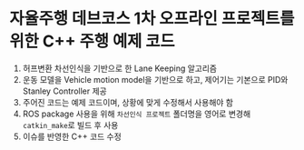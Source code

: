 # 자율주행 데브코스 1차 오프라인 프로젝트를 위한 C++ 주행 예제 코드  
1. 허프변환 차선인식을 기반으로 한 Lane Keeping 알고리즘
2. 운동 모델을 Vehicle motion model을 기반으로 하고, 제어기는 기본으로 PID와 Stanley Controller 제공 
3. 주어진 코드는 예제 코드이며, 상황에 맞게 수정해서 사용해야 함
4. ROS package 사용을 위해 `차선인식 프로젝트` 폴더명을 영어로 변경해 `catkin_make`로 빌드 후 사용
5. 이슈를 반영한 C++ 코드 수정
